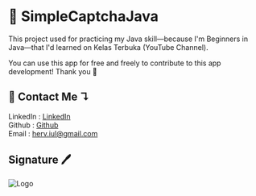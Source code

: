 
# 🤖 SimpleCaptchaJava

This project used for practicing my Java skill—because I'm Beginners in Java—that I'd learned on Kelas Terbuka (YouTube Channel).

You can use this app for free and freely to contribute to this app development! Thank you 💖

## 🔗 Contact Me ↴
LinkedIn : [LinkedIn](https://www.linkedin.com/in/herveprba/)\
Github : [Github](https://github.com/hrveprba)\
Email : <herv.iul@gmail.com>

## Signature 🖊 
![Logo](https://i.ibb.co/RYmZVWF/tanda-tangan.png")


